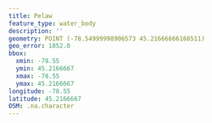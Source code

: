 ```yaml
---
title: Pelaw
feature_type: water_body
description: ''
geometry: POINT (-78.54999998906573 45.21666666168511)
geo_error: 1852.0
bbox:
  xmin: -78.55
  ymin: 45.2166667
  xmax: -78.55
  ymax: 45.2166667
longitude: -78.55
latitude: 45.2166667
OSM: .na.character
---
```

